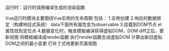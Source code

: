 运行时：运行时调用编译生成的渲染函数

Vue运行时模块主要围绕Vue实例的生命周期
包括：
1.实例创建
2.响应的数据绑定（构建响应式系统） data下面所有属性变为observable
3.挂载到DOM节点 el属性找到定位点
4.数据变化时，触发模板编译获得虚拟DOM，DOM diff之后，更新视图
  将模板编译成render函数
  执行render函数生成虚拟DOM
  计算出新旧虚拟DOM之间的最小变更
  打补丁式地更新页面视图